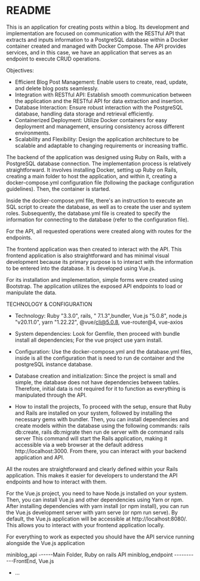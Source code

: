 # README

This is an application for creating posts within a blog. Its development and implementation are focused on communication with the RESTful API that extracts and inputs information to a PostgreSQL database within a Docker container created and managed with Docker Compose. The API provides services, and in this case, we have an application that serves as an endpoint to execute CRUD operations.

Objectives:

* Efficient Blog Post Management: Enable users to create, read, update, and delete blog posts seamlessly.
* Integration with RESTful API: Establish smooth communication between the application and the RESTful API for data extraction and insertion.
* Database Interaction: Ensure robust interaction with the PostgreSQL database, handling data storage and retrieval efficiently.
* Containerized Deployment: Utilize Docker containers for easy deployment and management, ensuring consistency across different environments.
* Scalability and Flexibility: Design the application architecture to be scalable and adaptable to changing requirements or increasing traffic.

The backend of the application was designed using Ruby on Rails, with a PostgreSQL database connection. The implementation process is relatively straightforward. It involves installing Docker, setting up Ruby on Rails, creating a main folder to host the application, and within it, creating a docker-compose.yml configuration file (following the package configuration guidelines). Then, the container is started.

Inside the docker-compose.yml file, there's an instruction to execute an SQL script to create the database, as well as to create the user and system roles. Subsequently, the database.yml file is created to specify the information for connecting to the database (refer to the configuration file).

For the API, all requested operations were created along with routes for the endpoints.

The frontend application was then created to interact with the API. This frontend application is also straightforward and has minimal visual development because its primary purpose is to interact with the information to be entered into the database. It is developed using Vue.js.

For its installation and implementation, simple forms were created using Bootstrap. The application utilizes the exposed API endpoints to load or manipulate the data. 


TECHNOLOGY & CONFIGURATION
* Technology: Ruby "3.3.0", rails, " 7.1.3",bundler, Vue.js "5.0.8", node.js "v20.11.0", yarn "1.22.22", @vue/cli@5.0.8, vue-router@4, vue-axios

* System dependencies: Look for Gemfile, then proceed with bundle install all dependencies; For the vue project use yarn install. 

* Configuration: Use the docker-compose.yml and the database.yml files, inside is all the configuration that is need to run de container and the postgreSQL      instance database.

* Database creation and initialization: Since the project is small and simple, the database does not have dependencies between tables. Therefore, initial data is not required for it to function as everything is manipulated through the API.
 
* How to install the projects, 
To proceed with the setup, ensure that Ruby and Rails are installed on your system, followed by installing the necessary gems with bundler. Then, you can install dependencies and create models within the database using the following commands: rails db:create, rails db:migrate then run de server with de command rails server
This command will start the Rails application, making it accessible via a web browser at the default address http://localhost:3000. From there, you can interact with your backend application and API.

All the routes are straightforward and clearly defined within your Rails application. This makes it easier for developers to understand the API endpoints and how to interact with them.

For the Vue.js project, you need to have Node.js installed on your system. Then, you can install Vue.js and other dependencies using Yarn or npm. After installing dependencies with yarn install (or npm install), you can run the Vue.js development server with yarn serve (or npm run serve). By default, the Vue.js application will be accessible at http://localhost:8080/. This allows you to interact with your frontend application locally.

For everything to work as expected you should have the API service running alongside the Vue.js application

miniblog_api ------Main Folder, Ruby on rails API
      miniblog_endpoint -----------FrontEnd, Vue.js
* ...
